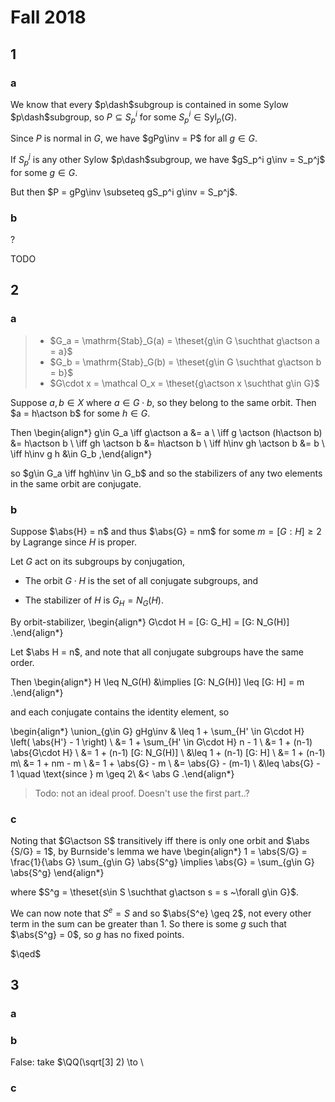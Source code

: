 # Fall 2018

## 1

### a

We know that every $p\dash$subgroup is contained in some Sylow $p\dash$subgroup, so $P \subseteq S_p^i$ for some $S_p^i \in \mathrm{Syl}_p(G)$.

Since $P$ is normal in $G$, we have $gPg\inv = P$ for all $g\in G$.

If $S_p^j$ is any other Sylow $p\dash$subgroup, we have $gS_p^i g\inv = S_p^j$ for some $g\in G$.

But then $P = gPg\inv \subseteq gS_p^i g\inv = S_p^j$.

### b

?

TODO

## 2

### a

> - $G_a = \mathrm{Stab}_G(a) = \theset{g\in G \suchthat g\actson a = a}$
> - $G_b = \mathrm{Stab}_G(b) = \theset{g\in G \suchthat g\actson b = b}$
> - $G\cdot x = \mathcal O_x = \theset{g\actson x \suchthat g\in G}$

Suppose $a,b \in X$ where $a \in G\cdot b$, so they belong to the same orbit.
Then $a = h\actson b$ for some $h\in G$.

Then
\begin{align*}
g\in G_a 
\iff g\actson a &= a \\
\iff g \actson (h\actson b) &= h\actson b \\
\iff gh \actson b &= h\actson b \\
\iff h\inv gh \actson b &= b \\
\iff h\inv g h &\in G_b
,\end{align*}

so $g\in G_a \iff hgh\inv \in G_b$ and so the stabilizers of any two elements in the same orbit are conjugate.

### b

Suppose $\abs{H} = n$ and thus $\abs{G} = nm$ for some $m = [G: H] \geq 2$ by Lagrange since $H$ is proper.

Let $G$ act on its subgroups by conjugation, 

- The orbit $G\cdot H$ is the set of all conjugate subgroups, and

- The stabilizer of $H$ is $G_H = N_G(H)$.

By orbit-stabilizer,
\begin{align*}
G\cdot H = [G: G_H] = [G: N_G(H)]
.\end{align*}

Let $\abs H = n$, and note that all conjugate subgroups have the same order.

Then
\begin{align*}
H \leq N_G(H) 
&\implies [G: N_G(H)] \leq [G: H] = m
.\end{align*}

and each conjugate contains the identity element, so

\begin{align*}
\union_{g\in G} gHg\inv &
\leq 1 + \sum_{H' \in G\cdot H} \left( \abs{H'} - 1 \right) \\
&= 1 + \sum_{H' \in G\cdot H} n - 1 \\
&= 1 + (n-1) \abs{G\cdot H} \\
&= 1 + (n-1) [G: N_G(H)] \\
&\leq 1 + (n-1) [G: H] \\
&= 1 + (n-1) m\\
&= 1 + nm - m \\
&= 1  + \abs{G} - m \\
&= \abs{G} - (m-1) \\
&\leq \abs{G} - 1 \quad \text{since } m \geq 2\\
&< \abs G
.\end{align*}

> Todo: not an ideal proof. Doesn't use the first part..?

### c

Noting that $G\actson S$ transitively iff there is only one orbit and $\abs {S/G} = 1$, by Burnside's lemma we have
\begin{align*}
1 = \abs{S/G} = \frac{1}{\abs G} \sum_{g\in G} \abs{S^g} \implies \abs{G} = \sum_{g\in G} \abs{S^g}
\end{align*}

where $S^g = \theset{s\in S \suchthat g\actson s = s ~\forall g\in G}$.

We can now note that $S^e = S$ and so $\abs{S^e} \geq 2$, not every other term in the sum can be greater than 1.
So there is some $g$ such that $\abs{S^g} = 0$, so $g$ has no fixed points.

$\qed$

## 3

### a


### b

False: take $\QQ(\sqrt[3] 2) \to \

### c